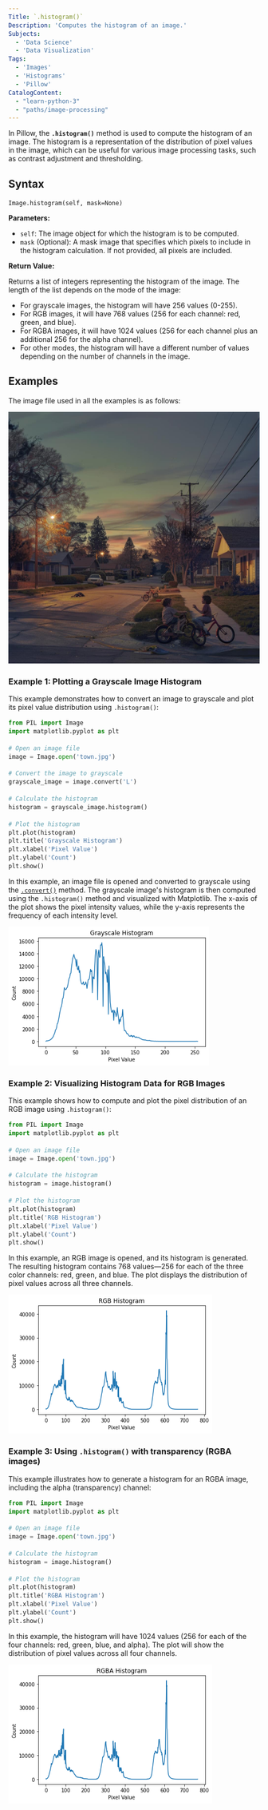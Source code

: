 ```yaml
---
Title: `.histogram()`
Description: 'Computes the histogram of an image.'
Subjects:
  - 'Data Science'
  - 'Data Visualization'
Tags:
  - 'Images'
  - 'Histograms'
  - 'Pillow'
CatalogContent:
  - "learn-python-3"
  - "paths/image-processing"
---
```


In Pillow, the **`.histogram()`** method is used to compute the histogram of an image. The histogram is a representation of the distribution of pixel values in the image, which can be useful for various image processing tasks, such as contrast adjustment and thresholding.

## Syntax

```pseudo
Image.histogram(self, mask=None)
```

**Parameters:**

- `self`: The image object for which the histogram is to be computed.
- `mask` (Optional): A mask image that specifies which pixels to include in the histogram calculation. If not provided, all pixels are included.

**Return Value:**

Returns a list of integers representing the histogram of the image. The length of the list depends on the mode of the image:

- For grayscale images, the histogram will have 256 values (0-255).
- For RGB images, it will have 768 values (256 for each channel: red, green, and blue).
- For RGBA images, it will have 1024 values (256 for each channel plus an additional 256 for the alpha channel).
- For other modes, the histogram will have a different number of values depending on the number of channels in the image.

## Examples

The image file used in all the examples is as follows:

![image file](https://raw.githubusercontent.com/Codecademy/docs/main/media/pillow-image-file-town.jpg)

### Example 1: Plotting a Grayscale Image Histogram

This example demonstrates how to convert an image to grayscale and plot its pixel value distribution using `.histogram()`:

```py
from PIL import Image
import matplotlib.pyplot as plt

# Open an image file
image = Image.open('town.jpg')

# Convert the image to grayscale
grayscale_image = image.convert('L')

# Calculate the histogram
histogram = grayscale_image.histogram()

# Plot the histogram
plt.plot(histogram)
plt.title('Grayscale Histogram')
plt.xlabel('Pixel Value')
plt.ylabel('Count')
plt.show()
```

In this example, an image file is opened and converted to grayscale using the [`.convert()`](https://www.codecademy.com/resources/docs/pillow/image/convert) method. The grayscale image's histogram is then computed using the `.histogram()` method and visualized with Matplotlib. The x-axis of the plot shows the pixel intensity values, while the y-axis represents the frequency of each intensity level.

![output image](https://raw.githubusercontent.com/Codecademy/docs/main/media/pillow-grayscale-histogram.png)

### Example 2: Visualizing Histogram Data for RGB Images

This example shows how to compute and plot the pixel distribution of an RGB image using `.histogram()`:

```py
from PIL import Image
import matplotlib.pyplot as plt

# Open an image file
image = Image.open('town.jpg')

# Calculate the histogram
histogram = image.histogram()

# Plot the histogram
plt.plot(histogram)
plt.title('RGB Histogram')
plt.xlabel('Pixel Value')
plt.ylabel('Count')
plt.show()
```

In this example, an RGB image is opened, and its histogram is generated. The resulting histogram contains 768 values—256 for each of the three color channels: red, green, and blue. The plot displays the distribution of pixel values across all three channels.

![output image](https://raw.githubusercontent.com/Codecademy/docs/main/media/pillow-rgb-histogram.png)

### Example 3: Using `.histogram()` with transparency (RGBA images)

This example illustrates how to generate a histogram for an RGBA image, including the alpha (transparency) channel:

```py
from PIL import Image
import matplotlib.pyplot as plt

# Open an image file
image = Image.open('town.jpg')

# Calculate the histogram
histogram = image.histogram()

# Plot the histogram
plt.plot(histogram)
plt.title('RGBA Histogram')
plt.xlabel('Pixel Value')
plt.ylabel('Count')
plt.show()
```

In this example, the histogram will have 1024 values (256 for each of the four channels: red, green, blue, and alpha). The plot will show the distribution of pixel values across all four channels.

![output image](https://raw.githubusercontent.com/Codecademy/docs/main/media/pillow-rgba-histogram.png)
